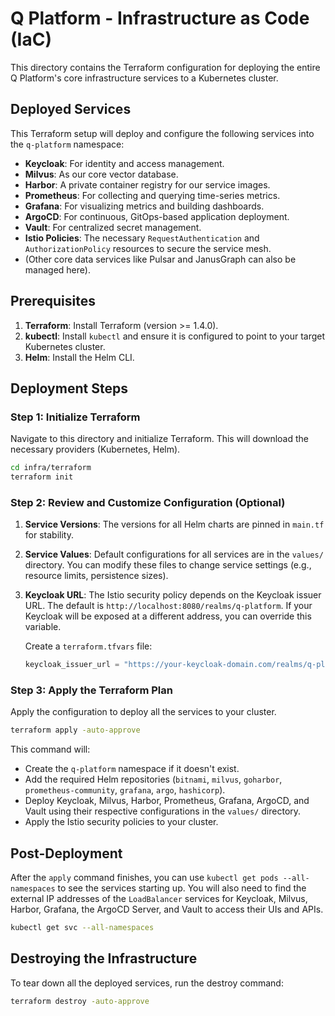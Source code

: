 # Q Platform - Infrastructure as Code (IaC)

This directory contains the Terraform configuration for deploying the entire Q Platform's core infrastructure services to a Kubernetes cluster.

## Deployed Services

This Terraform setup will deploy and configure the following services into the `q-platform` namespace:

-   **Keycloak**: For identity and access management.
-   **Milvus**: As our core vector database.
-   **Harbor**: A private container registry for our service images.
-   **Prometheus**: For collecting and querying time-series metrics.
-   **Grafana**: For visualizing metrics and building dashboards.
-   **ArgoCD**: For continuous, GitOps-based application deployment.
-   **Vault**: For centralized secret management.
-   **Istio Policies**: The necessary `RequestAuthentication` and `AuthorizationPolicy` resources to secure the service mesh.
-   (Other core data services like Pulsar and JanusGraph can also be managed here).

## Prerequisites

1.  **Terraform**: Install Terraform (version >= 1.4.0).
2.  **kubectl**: Install `kubectl` and ensure it is configured to point to your target Kubernetes cluster.
3.  **Helm**: Install the Helm CLI.

## Deployment Steps

### Step 1: Initialize Terraform

Navigate to this directory and initialize Terraform. This will download the necessary providers (Kubernetes, Helm).

```bash
cd infra/terraform
terraform init
```

### Step 2: Review and Customize Configuration (Optional)

1.  **Service Versions**: The versions for all Helm charts are pinned in `main.tf` for stability.
2.  **Service Values**: Default configurations for all services are in the `values/` directory. You can modify these files to change service settings (e.g., resource limits, persistence sizes).
3.  **Keycloak URL**: The Istio security policy depends on the Keycloak issuer URL. The default is `http://localhost:8080/realms/q-platform`. If your Keycloak will be exposed at a different address, you can override this variable.

    Create a `terraform.tfvars` file:
    ```tf
    keycloak_issuer_url = "https://your-keycloak-domain.com/realms/q-platform"
    ```

### Step 3: Apply the Terraform Plan

Apply the configuration to deploy all the services to your cluster.

```bash
terraform apply -auto-approve
```

This command will:
-   Create the `q-platform` namespace if it doesn't exist.
-   Add the required Helm repositories (`bitnami`, `milvus`, `goharbor`, `prometheus-community`, `grafana`, `argo`, `hashicorp`).
-   Deploy Keycloak, Milvus, Harbor, Prometheus, Grafana, ArgoCD, and Vault using their respective configurations in the `values/` directory.
-   Apply the Istio security policies to your cluster.

## Post-Deployment

After the `apply` command finishes, you can use `kubectl get pods --all-namespaces` to see the services starting up. You will also need to find the external IP addresses of the `LoadBalancer` services for Keycloak, Milvus, Harbor, Grafana, the ArgoCD Server, and Vault to access their UIs and APIs.

```bash
kubectl get svc --all-namespaces
```

## Destroying the Infrastructure

To tear down all the deployed services, run the destroy command:

```bash
terraform destroy -auto-approve
``` 